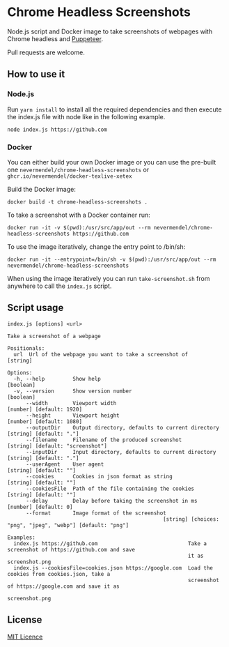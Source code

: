 # Chrome Headless Screenshots

Node.js script and Docker image to take screenshots of webpages with Chrome headless and [Puppeteer](https://github.com/puppeteer/puppeteer).

Pull requests are welcome.

## How to use it

### Node.js

Run `yarn install` to install all the required dependencies and then execute the index.js file with node like in the following example.

```
node index.js https://github.com
```

### Docker

You can either build your own Docker image or you can use the pre-built one `nevermendel/chrome-headless-screenshots` or `ghcr.io/nevermendel/docker-texlive-xetex`

Build the Docker image:

```
docker build -t chrome-headless-screenshots .
```

To take a screenshot with a Docker container run:

```
docker run -it -v $(pwd):/usr/src/app/out --rm nevermendel/chrome-headless-screenshots https://github.com
```

To use the image iteratively, change the entry point to /bin/sh:

```
docker run -it --entrypoint=/bin/sh -v $(pwd):/usr/src/app/out --rm nevermendel/chrome-headless-screenshots
```

When using the image iteratively you can run `take-screenshot.sh` from anywhere to call the `index.js` script.

## Script usage

```
index.js [options] <url>

Take a screenshot of a webpage

Positionals:
  url  Url of the webpage you want to take a screenshot of                                          [string]

Options:
  -h, --help         Show help                                                                     [boolean]
  -v, --version      Show version number                                                           [boolean]
      --width        Viewport width                                                 [number] [default: 1920]
      --height       Viewport height                                                [number] [default: 1080]
      --outputDir    Output directory, defaults to current directory                 [string] [default: "."]
      --filename     Filename of the produced screenshot                    [string] [default: "screenshot"]
      --inputDir     Input directory, defaults to current directory                  [string] [default: "."]
      --userAgent    User agent                                                       [string] [default: ""]
      --cookies      Cookies in json format as string                                 [string] [default: ""]
      --cookiesFile  Path of the file containing the cookies                          [string] [default: ""]
      --delay        Delay before taking the screenshot in ms                          [number] [default: 0]
      --format       Image format of the screenshot
                                                  [string] [choices: "png", "jpeg", "webp"] [default: "png"]

Examples:
  index.js https://github.com                             Take a screenshot of https://github.com and save
                                                          it as screenshot.png
  index.js --cookiesFile=cookies.json https://google.com  Load the cookies from cookies.json, take a
                                                          screenshot of https://google.com and save it as
                                                          screenshot.png
```

## License

[MIT Licence](LICENSE.md)

